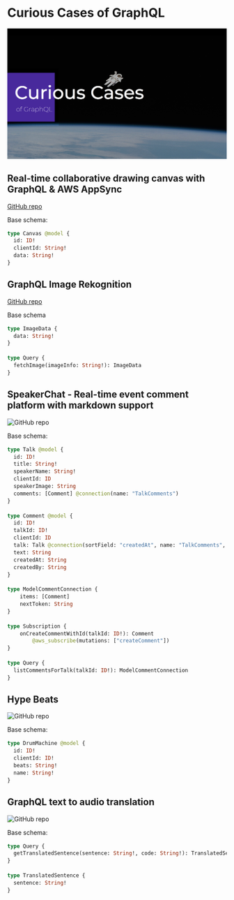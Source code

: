 # Curious Cases of GraphQL

![](header.png)

## Real-time collaborative drawing canvas with GraphQL & AWS AppSync

[GitHub repo](https://github.com/dabit3/appsync-graphql-real-time-canvas)

Base schema:

```graphql
type Canvas @model {
  id: ID!
  clientId: String!
  data: String!
}
```

## GraphQL Image Rekognition

[GitHub repo](https://github.com/dabit3/appsync-image-rekognition)

Base schema

```graphql
type ImageData {
  data: String!
}

type Query {
  fetchImage(imageInfo: String!): ImageData
}
```

## SpeakerChat - Real-time event comment platform with markdown support

![GitHub repo](https://github.com/dabit3/speakerchat)

Base schema:

```graphql
type Talk @model {
  id: ID!
  title: String!
  speakerName: String!
  clientId: ID
  speakerImage: String
  comments: [Comment] @connection(name: "TalkComments")
}

type Comment @model {
  id: ID!
  talkId: ID!
  clientId: ID
  talk: Talk @connection(sortField: "createdAt", name: "TalkComments", keyField: "talkId")
  text: String
  createdAt: String
  createdBy: String
}

type ModelCommentConnection {
	items: [Comment]
	nextToken: String
}

type Subscription {
	onCreateCommentWithId(talkId: ID!): Comment
		@aws_subscribe(mutations: ["createComment"])
}

type Query {
  listCommentsForTalk(talkId: ID!): ModelCommentConnection
}
```

## Hype Beats

![GitHub repo](https://github.com/dabit3/hype-beats)

Base schema:

```graphql
type DrumMachine @model {
  id: ID!
  clientId: ID!
  beats: String!
  name: String!
}
```

## GraphQL text to audio translation

![GitHub repo](https://github.com/dabit3/appsync-web-translator)

Base schema:

```graphql
type Query {
  getTranslatedSentence(sentence: String!, code: String!): TranslatedSentence
}

type TranslatedSentence {
  sentence: String!
}
```
